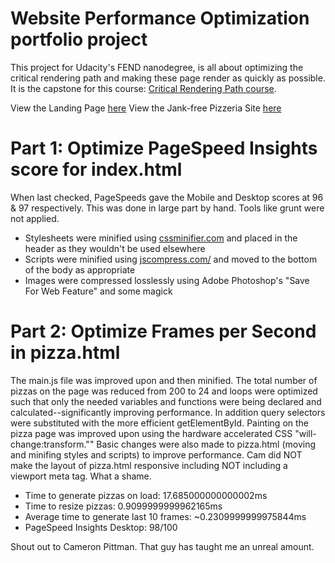 Website Performance Optimization portfolio project
==========================================================

This project for Udacity's FEND nanodegree, is all about optimizing the critical rendering path and making these page render as quickly as possible. It is the capstone for this course: [Critical Rendering Path course](https://www.udacity.com/course/ud884).

View the Landing Page [here](http://danielpowell4.github.io/frontend-nanodegree-mobile-portfolio/)
View the Jank-free Pizzeria Site [here](http://danielpowell4.github.io/frontend-nanodegree-mobile-portfolio/views/pizza.html)

Part 1: Optimize PageSpeed Insights score for index.html
===============================================================

When last checked, PageSpeeds gave the Mobile and Desktop scores at 96 & 97 respectively. This was done in large part by hand. Tools like grunt were not applied.

* Stylesheets were minified using [cssminifier.com](https://cssminifier.com/) and placed in the header as they wouldn't be used elsewhere
* Scripts were minified using [jscompress.com/](http://jscompress.com/) and moved to the bottom of the body as appropriate
* Images were compressed losslessly using Adobe Photoshop's "Save For Web Feature" and some magick

Part 2: Optimize Frames per Second in pizza.html
===============================================================

The main.js file was improved upon and then minified. The total number of pizzas on the page was reduced from 200 to 24 and loops were optimized such that only the needed variables and functions were being declared and calculated--significantly improving performance. In addition query selectors were substituted with the more efficient getElementById. Painting on the pizza page was improved upon using the hardware accelerated CSS "will-change:transform.""  Basic changes were also made to pizza.html (moving and minifing styles and scripts) to improve performance. Cam did NOT make the layout of pizza.html responsive including NOT including a viewport meta tag. What a shame.

* Time to generate pizzas on load: 17.685000000000002ms
* Time to resize pizzas: 0.9099999999962165ms
* Average time to generate last 10 frames: ~0.2309999999975844ms
* PageSpeed Insights Desktop: 98/100

Shout out to Cameron Pittman. That guy has taught me an unreal amount.
